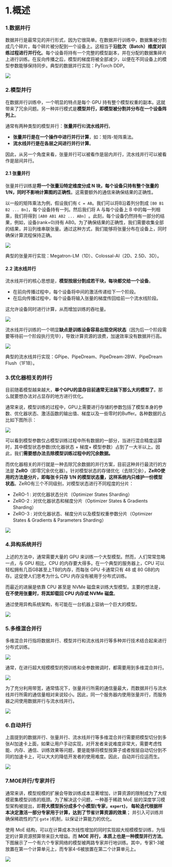 # 1.概述

### 1.数据并行

数据并行是最常见的并行形式，因为它很简单。在数据并行训练中，数据集被分割成几个碎片，每个碎片被分配到一个设备上。这相当于**沿批次（Batch）维度对训练过程进行并行化**。每个设备将持有一个完整的模型副本，并在分配的数据集碎片上进行训练。在反向传播之后，模型的梯度将被全部减少，以便在不同设备上的模型参数能够保持同步。典型的数据并行实现：PyTorch DDP。

![](image/image_SZBLANWZcs.png)

### 2.模型并行

在数据并行训练中，一个明显的特点是每个 GPU 持有整个模型权重的副本。这就带来了冗余问题。另一种并行模式是**模型并行，即模型被分割并分布在一个设备阵列上**。

通常有两种类型的模型并行：**张量并行**和**流水线并行**。

-   **张量并行是在一个操作中进行并行计算**，如：矩阵-矩阵乘法。
-   **流水线并行是在各层之间进行并行计算**。

因此，从另一个角度来看，张量并行可以被看作是层内并行，流水线并行可以被看作是层间并行。

#### 2.1 张量并行

张量并行训练是**将一个张量沿特定维度分成 N 块，每个设备只持有整个张量的 1/N，同时不影响计算图的正确性**。这需要额外的通信来确保结果的正确性。

以一般的矩阵乘法为例，假设我们有 `C = AB`。我们可以将B沿着列分割成 `[B0 B1 B2 ... Bn]`，每个设备持有一列。然后我们将 A 与每个设备上 B 中的每一列相乘，我们将得到 `[AB0 AB1 AB2 ... ABn] `。此刻，每个设备仍然持有一部分的结果，例如，设备(rank=0)持有 AB0。为了确保结果的正确性，我们需要收集全部的结果，并沿列维串联张量。通过这种方式，我们能够将张量分布在设备上，同时确保计算流程保持正确。

![](image/image_dWNc6w3FgY.png)

典型的张量并行实现：Megatron-LM（1D）、Colossal-AI（2D、2.5D、3D）。

#### 2.2 流水线并行

流水线并行的核心思想是，**模型按层分割成若干块，每块都交给一个设备**。

-   在前向传播过程中，每个设备将中间的激活传递给下一个阶段。
-   在后向传播过程中，每个设备将输入张量的梯度传回给前一个流水线阶段。

这允许设备同时进行计算，从而增加训练的吞吐量。

![](image/image_-tuqRkUrTn.png)

流水线并行训练的一个明显**缺点是训练设备容易出现空闲状态**（因为后一个阶段需要等待前一个阶段执行完毕），导致计算资源的浪费，加速效率没有数据并行高。

![](image/image_j5sDPbely8.png)

典型的流水线并行实现：GPipe、PipeDream、PipeDream-2BW、PipeDream Flush（1F1B）。

### 3.优化器相关的并行

目前随着模型越来越大，**单个GPU的显存目前通常无法装下那么大的模型了**。那么就要想办法对占显存的地方进行优化。

通常来说，模型训练的过程中，GPU上需要进行存储的参数包括了模型本身的参数、优化器状态、激活函数的输出值、梯度以及一些零时的Buffer。各种数据的占比如下图所示：

![](image/image_wpjKkGQJAt.png)

可以看到模型参数仅占模型训练过程中所有数据的一部分，当进行混合精度运算时，其中模型状态参数(优化器状态 + 梯度+ 模型参数）占到了一大半以上。因此，我们**需要想办法去除模型训练过程中的冗余数据。**

而优化器相关的并行就是一种去除冗余数据的并行方案，目前这种并行最流行的方法是 **ZeRO**（即零冗余优化器）。针对模型状态的存储优化（去除冗余），**ZeRO使用的方法是分片，即每张卡只存 1/N 的模型状态量，这样系统内只维护一份模型状态**。ZeRO有三个不同级别，对模型状态进行不同程度的分片：

-   ZeRO-1 : 对优化器状态分片（Optimizer States Sharding）
-   ZeRO-2 : 对优化器状态和梯度分片（Optimizer States & Gradients Sharding）
-   ZeRO-3 : 对优化器状态、梯度分片以及模型权重参数分片（Optimizer States & Gradients & Parameters Sharding）

![](image/image_auVu9e0Uwe.png)

### 4.异构系统并行

上述的方法中，通常需要大量的 GPU 来训练一个大型模型。然而，人们常常忽略一点，与 GPU 相比，CPU 的内存要大得多。在一个典型的服务器上，CPU 可以轻松拥有几百GB甚至上TB的内存，而每张 GPU 卡通常只有 48 或 80 GB的内存。这促使人们思考为什么 CPU 内存没有被用于分布式训练。

而最近的进展是依靠 CPU 甚至是 NVMe 磁盘来训练大型模型。主要的想法是，**在不使用张量时，将其卸载回 CPU 内存或 NVMe 磁盘**。

通过使用异构系统架构，有可能在一台机器上容纳一个巨大的模型。

![](image/image_xMrKSVuEHQ.png)

### 5.多维混合并行

多维混合并行指将数据并行、模型并行和流水线并行等多种并行技术结合起来进行分布式训练。

![](image/image_iQfO1rQilr.png)

通常，在进行超大规模模型的预训练和全参数微调时，都需要用到多维混合并行。

![](image/image_G-gi_5V_1p.png)

为了充分利用带宽，通常情况下，张量并行所需的通信量最大，而数据并行与流水线并行所需的通信量相对来说较小。因此，同一个服务器内使用张量并行，而服务器之间使用数据并行与流水线并行。

![](image/image_i9Fb110BaP.png)

### 6.自动并行

上面提到的数据并行、张量并行、流水线并行等多维混合并行需要把模型切分到多张AI加速卡上面，如果让用户手动实现，对开发者来说难度非常大，需要考虑性能、内存、通信、训练效果等问题，要是能够将模型按算子或者按层自动切分到不同的加速卡上，可以大大的降低开发者的使用难度。因此，自动并行应运而生。

![](image/image_0BOIRLvIJN.png)

### 7.MOE并行/专家并行

通常来讲，模型规模的扩展会导致训练成本显著增加，计算资源的限制成为了大规模密集模型训练的瓶颈。为了解决这个问题，一种基于稀疏 MoE 层的深度学习模型架构被提出，即**将大模型拆分成多个小模型(专家，****`expert`****)， 每轮迭代根据样本决定激活一部分专家用于计算，达到了节省计算资源的效果**； 并引入可训练并确保稀疏性的门( `gate` )机制，以保证计算能力的优化。

使用 MoE 结构，可以在计算成本次线性增加的同时实现超大规模模型训练，为恒定的计算资源预算带来巨大增益。而 **MOE 并行，本质上也是一种模型并行方法**。下图展示了一个有六个专家网络的模型被两路专家并行地训练。其中，专家1-3被放置在第一个计算单元上，而专家4-6被放置在第二个计算单元上。

![](image/image_MgTrkKeM2Y.png)
